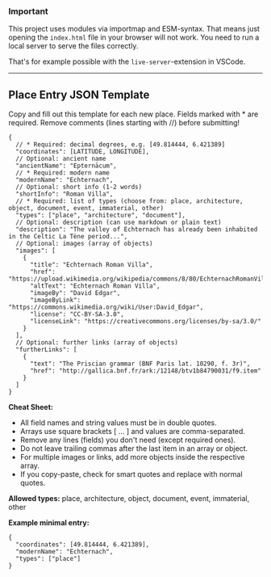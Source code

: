 ### Important

This project uses modules via importmap and ESM-syntax.
That means just opening the `index.html` file in your browser will not work.
You need to run a local server to serve the files correctly.

That's for example possible with the `live-server`-extension in VSCode.

---
## Place Entry JSON Template

Copy and fill out this template for each new place. Fields marked with * are required. Remove comments (lines starting with //) before submitting!

```jsonc
{
  // * Required: decimal degrees, e.g. [49.814444, 6.421389]
  "coordinates": [LATITUDE, LONGITUDE],
  // Optional: ancient name
  "ancientName": "Epternācum",
  // * Required: modern name
  "modernName": "Echternach",
  // Optional: short info (1-2 words)
  "shortInfo": "Roman Villa",
  // * Required: list of types (choose from: place, architecture, object, document, event, immaterial, other)
  "types": ["place", "architecture", "document"],
  // Optional: description (can use markdown or plain text)
  "description": "The valley of Echternach has already been inhabited in the Celtic La Tène period...",
  // Optional: images (array of objects)
  "images": [
    {
      "title": "Echternach Roman Villa",
      "href": "https://upload.wikimedia.org/wikipedia/commons/8/80/EchternachRomanVilla.jpg",
      "altText": "Echternach Roman Villa",
      "imageBy": "David Edgar",
      "imageByLink": "https://commons.wikimedia.org/wiki/User:David_Edgar",
      "license": "CC-BY-SA-3.0",
      "licenseLink": "https://creativecommons.org/licenses/by-sa/3.0/"
    }
  ],
  // Optional: further links (array of objects)
  "furtherLinks": [
    {
      "text": "The Priscian grammar (BNF Paris lat. 10290, f. 3r)",
      "href": "http://gallica.bnf.fr/ark:/12148/btv1b84790031/f9.item"
    }
  ]
}
```

**Cheat Sheet:**
- All field names and string values must be in double quotes.
- Arrays use square brackets [ ... ] and values are comma-separated.
- Remove any lines (fields) you don't need (except required ones).
- Do not leave trailing commas after the last item in an array or object.
- For multiple images or links, add more objects inside the respective array.
- If you copy-paste, check for smart quotes and replace with normal quotes.

**Allowed types:** place, architecture, object, document, event, immaterial, other

**Example minimal entry:**
```jsonc
{
  "coordinates": [49.814444, 6.421389],
  "modernName": "Echternach",
  "types": ["place"]
}
```